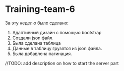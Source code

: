 # Training-team-6
За эту неделю было сделано:
1. Адаптивный дизайн с помощью bootstrap
2. Создали json файл.
3. Была сделана таблица 
4. Данные в таблицу грузятся из json файла.
5. Была добавлена пагинация.

//TODO: add description on how to start the server part